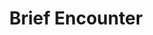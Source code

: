 ---
title: "Brief Encounter"
year: 1945
rating: 4
stars: "★★★★"
rewatched: false
permalink: "brief-encounter"
watched_on: 2020-07-20
---